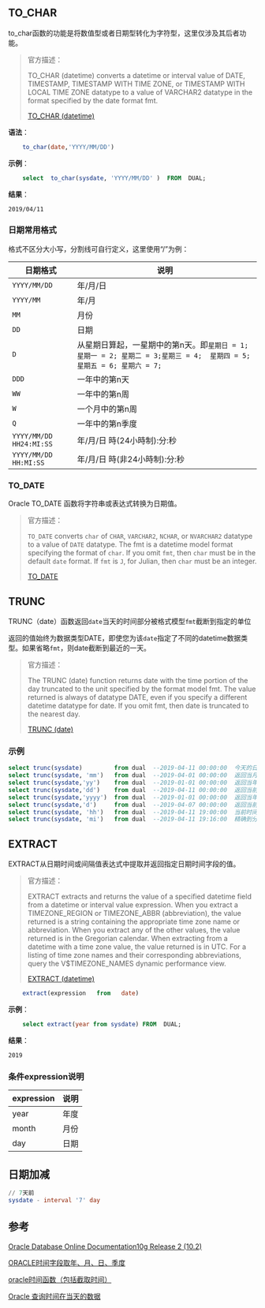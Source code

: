 ## TO_CHAR

to_char函数的功能是将数值型或者日期型转化为字符型，这里仅涉及其后者功能。

>官方描述：
>
>TO_CHAR (datetime) converts a datetime or interval value of DATE, TIMESTAMP, TIMESTAMP WITH TIME ZONE, or TIMESTAMP WITH LOCAL TIME ZONE datatype to a value of VARCHAR2 datatype in the format specified by the date format fmt.
>
>[TO_CHAR (datetime)](https://docs.oracle.com/cd/B19306_01/server.102/b14200/functions180.htm)

**语法**：

```sql
    to_char(date,'YYYY/MM/DD') 
```

**示例**：

```sql
    select  to_char(sysdate, 'YYYY/MM/DD' )  FROM  DUAL;
```

**结果**：
```shell
2019/04/11
```

### 日期常用格式

格式不区分大小写，分割线可自行定义，这里使用“/”为例：

| 日期格式 | 说明 |
| --- | --- |
| ```YYYY/MM/DD``` | 年/月/日 |
| ```YYYY/MM``` |  年/月 |
| ```MM``` | 月份 |
| ```DD``` | 日期 |
| ```D``` | 从星期日算起，一星期中的第n天。即``` 星期日 = 1;  星期一 = 2; 星期二 = 3;星期三 = 4;  星期四 = 5; 星期五 = 6; 星期六 = 7; ``` |
| ```DDD``` | 一年中的第n天 |
| ```WW``` | 一年中的第n周 |
| ```W``` | 一个月中的第n周 |
| ```Q``` | 一年中的第n季度 |
| ```YYYY/MM/DD HH24:MI:SS``` | 年/月/日 時(24小時制):分:秒  |
| ```YYYY/MM/DD HH:MI:SS``` | 年/月/日 時(非24小時制):分:秒  |

### TO_DATE

Oracle TO_DATE 函数将字符串或表达式转换为日期值。

>官方描述：
>
>```TO_DATE``` converts ```char``` of ```CHAR```, ```VARCHAR2```, ```NCHAR```, or ```NVARCHAR2``` datatype to a value of ```DATE``` datatype. The fmt is a datetime model format specifying the format of ```char```. If you omit ```fmt```, then ```char``` must be in the default ```date``` format. If ```fmt``` is ```J```, for Julian, then ```char``` must be an integer.
>
>[TO_DATE](https://docs.oracle.com/cd/B19306_01/server.102/b14200/functions183.htm)

## TRUNC

TRUNC（date）函数返回```date```当天的时间部分被格式模型```fmt```截断到指定的单位

返回的值始终为数据类型DATE，即使您为该```date```指定了不同的datetime数据类型。如果省略```fmt```，则date截断到最近的一天。


>官方描述：
>
>The TRUNC (date) function returns date with the time portion of the day truncated to the unit specified by the format model fmt. The value returned is always of datatype DATE, even if you specify a different datetime datatype for date. If you omit fmt, then date is truncated to the nearest day.
>
>[TRUNC (date)](https://docs.oracle.com/cd/B19306_01/server.102/b14200/functions201.htm)


### 示例

```sql
select trunc(sysdate)         from dual  --2019-04-11 00:00:00  今天的日期为2019-04-11
select trunc(sysdate, 'mm')   from dual  --2019-04-01 00:00:00  返回当月第一天.
select trunc(sysdate,'yy')    from dual  --2019-01-01 00:00:00  返回当年第一天
select trunc(sysdate,'dd')    from dual  --2019-04-11 00:00:00  返回当前年月日
select trunc(sysdate,'yyyy')  from dual  --2019-01-01 00:00:00  返回当年第一天
select trunc(sysdate,'d')     from dual  --2019-04-07 00:00:00  返回当前星期的第一天 (星期天为星期的第一天)
select trunc(sysdate, 'hh')   from dual  --2019-04-11 19:00:00  当前时间为19:20 
select trunc(sysdate, 'mi')   from dual  --2019-04-11 19:16:00  精确到分钟，TRUNC()函数没有秒的精度
```

## EXTRACT

EXTRACT从日期时间或间隔值表达式中提取并返回指定日期时间字段的值。

>官方描述：
>
>EXTRACT extracts and returns the value of a specified datetime field from a datetime or interval value expression. When you extract a TIMEZONE_REGION or TIMEZONE_ABBR (abbreviation), the value returned is a string containing the appropriate time zone name or abbreviation. When you extract any of the other values, the value returned is in the Gregorian calendar. When extracting from a datetime with a time zone value, the value returned is in UTC. For a listing of time zone names and their corresponding abbreviations, query the V$TIMEZONE_NAMES dynamic performance view.
>
>[EXTRACT (datetime)](https://docs.oracle.com/cd/B19306_01/server.102/b14200/functions050.htm)

```sql
    extract(expression   from   date) 
```

**示例**：

```sql
    select extract(year from sysdate) FROM  DUAL;
```

**结果**：
```shell
2019
```

### 条件expression说明

| expression | 说明 | 
| --- | --- |
| year | 年度 |
| month | 月份 |
| day | 日期 |

## 日期加减

```sql
// 7天前
sysdate - interval '7' day
```

## 参考

[Oracle Database Online Documentation10g Release 2 (10.2)](https://docs.oracle.com/cd/B19306_01/index.htm)

[ORACLE时间字段取年、月、日、季度](https://blog.csdn.net/flyhaze/article/details/3457597)

[oracle时间函数（包括截取时间）](https://yuxuguang.iteye.com/blog/544043)

[Oracle 查询时间在当天的数据](https://www.cnblogs.com/simeone/p/4189264.html)